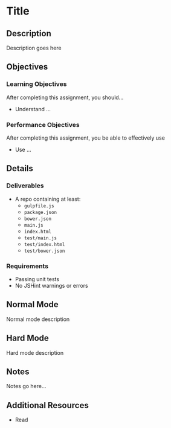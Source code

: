 # Title

## Description
Description goes here

## Objectives

### Learning Objectives

After completing this assignment, you should…

* Understand ...

### Performance Objectives

After completing this assignment, you be able to effectively use

* Use ...


## Details

### Deliverables

* A repo containing at least:
  * `gulpfile.js`
  * `package.json`
  * `bower.json`
  * `main.js`
  * `index.html`
  * `test/main.js`
  * `test/index.html`
  * `test/bower.json`
  
### Requirements  

* Passing unit tests
* No JSHint warnings or errors


## Normal Mode

Normal mode description

## Hard Mode

Hard mode description

## Notes

Notes go here...

## Additional Resources

* Read []()